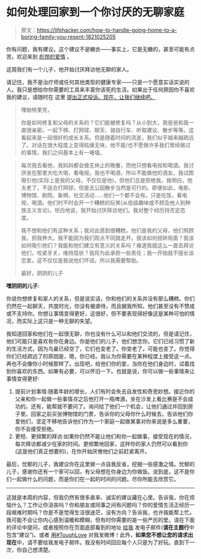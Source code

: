 # 如何处理回家到一个你讨厌的无聊家庭

> 原文：<https://lifehacker.com/how-to-handle-going-home-to-a-boring-family-you-resent-1821025205>

你有问题，我有建议。这个建议不是糖衣——事实上，它是无糖的，甚至可能有点苦。欢迎来到 [彪悍的爱情](http://lifehacker.com/tag/tough-love) 。



这周我们有一个儿子，他开始讨厌拜访他无聊的家人。

请记住，我不是治疗师或任何其他类型的健康专家——只是一个愿意实话实说的人。我只是想给你你需要的工具来丰富你该死的生活。如果出于任何原因你不喜欢我的建议，请随时在 这里 [提出正式投诉。现在，让我们继续吧。](http://redirect.viglink.com/?format=go&jsonp=vglnk_149323787470715&key=f208743056ec188cd045d74886f5b45b&libId=j1zf9hlw0100sipx000DAaujm4b5h&loc=http%3A%2F%2Fbrojsimpson.com%2Fpranks%2Fhidden-rick-roll-video-link-collection-rickrolled%2F&v=1&out=http%3A%2F%2Fbit.ly%2F4kb77v&ref=https%3A%2F%2Fwww.google.com%2F&title=Hidden%20Rick%20Roll%20Video%20Link%20Collection%20-%20Bro%20J%20Simpson&txt=http%3A%2F%2Fbit.ly%2F4kb77v)

> 嘿帕特里克，
> 
> 你是如何修复和父母的关系的？它们能被修复吗？从小到大，我爸爸和我一直很亲密。一起下棋、打网球、聊天、骑自行车、听取建议、散步等等。这看起来是一段很好的成长关系。但是随着时间的流逝，我们似乎越来越疏远了。对话在很大程度上变得枯燥无味，他不能/也不愿做许多我们曾经做过的事情，我们之间基本上有一堵墙。

> 每次我去看他，我妈妈都会做无休止的晚餐，而他只想看电视和喝酒。我讨厌坐在那里大吃大喝，看电视。我也不喝酒，所以不能做他的酒友。我试图吸引他(实际上是我的父母，不仅仅是他)，但他们总是拒绝我。我明白，他太老了，不适合打网球，但是去公园散步当然是可行的。即便如此，电影、博物馆、剧院、象棋、社交活动……他们一个都不会有。只是吃饭，看电视，喝酒。他们时不时会开一个糟糕的玩笑(从低级趣味或不顾及他人到种族主义言论)。坦白地说，我开始讨厌拜访他们。我对整个经历持否定态度。
> 
> 我不想和他们有这种关系；我对此感到很糟糕。他们是我的父母，他们照顾我，把我养大。我不能因为我们观点不同就走开。我该如何扭转局面？我该如何吸引他们？我能和他们建立有意义的关系吗？难道我就这么一直去拜访他们，咬紧牙关，维持现状？我将为此承担一些责任；我一开始就不擅长谈恋爱。这不仅仅是我说他们坏话。所以我需要帮助。
> 
> 最好，阴阴的儿子

**嘿阴阴的儿子**:

你说你想修复和家人的关系，但是说实话，你和他们的关系并没有那么糟糕。你们仍然在一起聊天，共度时光，你没有被虐待，而且据我所知，他们甚至没有不赞成或不支持你。你想让事情变得更好，这很好，但不要表现得好像这是某种可怕的情况，而实际上这只是一种无聊的失望。

我知道回家和他们在一起很无聊，你也没有什么可以和他们交流的，但是请记住，他们可能只是喜欢有你在身边。你是他们的儿子，他们想念你。它们已经习惯了新的生活方式，因为鸟巢已经空了，它们也变老了。你变老了，可能也变了。你觉得你们已经疏远了的原因是，嗯，你已经。我认为你需要在某种程度上接受这一点。再也不会像你小时候那样了。出现吧，给他们你的爱，当你在他们身边时，试着找到你喜欢的东西。如果有必要，可以怀旧一下。也就是说，你可以做一些事情来让事情变得更好:

1.  提前计划事情:随着年龄的增长，人们有时会失去自发性和奇思妙想。接近你的父亲和你一起做一些事情*在*之后他打开一瓶啤酒，坐在沙发上看比赛是不会成功的。还有，能帮就不要问了。询问给了他们一个机会，让他们通过并回到房子里。回家之前买张博物馆的门票，告诉你的父母你什么时候去。告诉他们你爱他们，坚定不移地告诉他们作为一个家庭一起做某事对你来说是多么重要，你不会接受拒绝。
2.  更短、更频繁的拜访:如果你仍然不能让他们和你一起做事，接受现在的情况，每次拜访都减少在家的时间。更频繁地回家，这样你的家人仍然可以看到你(这是他们真正想要的)，在你开始厌倦他们之前赶紧离开。

最后，忧郁的儿子，我建议你在这里做一点自我反省，挖掘一些感激之情。忧郁的儿子，感谢你还有一个家可以回，有父母想在你身边为你做饭。说到底，这不是你们一起做什么的问题，而是你们在一起的时间的问题。尽你所能去欣赏它。

* * *

这就是本周的内容，但我仍然有很多直率、诚实的建议藏在心里。告诉我，你在烦恼什么？工作让你沮丧吗？你和朋友或同事之间有问题吗？你的爱情生活正经历一段艰难时期吗？你是不是觉得生活很迷茫，没有方向？告诉我，也许我能帮上忙。我可能不会让你内心感到温暖和模糊，但有时你需要的是一些严厉的爱。请在下面的评论中提问，或者按照你在页面底部看到的地址 [给我](mailto:patrick.allan@lifehacker.com) 发电子邮件(**请在主题行**中包含“建议”)。或者 [用#ToughLove](https://twitter.com/mr_patrickallan) 对我发微博！此外，**如果您不想让您的请求出现在**中，请不要给我发电子邮件。我没有时间回应每个人只是为了好玩。直到下一次，你自己想清楚。